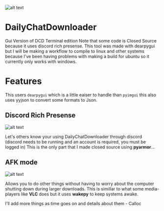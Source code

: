 ![alt text](https://raw.githubusercontent.com/CallocGD/DailyChatDownloader/main/icos/DCD.ico)
# DailyChatDownloader
Gui Version of DCD Terminal edition Note that some code is Closed Source because it uses discord rich presense.
This tool was made with dearpygui but I will be making a workflow to compile to linux and other systems because I've been having problems with making a build for ubuntu so it currently only works with windows. 

# Features
This users `dearpygui` which is a little eaiser to handle than `pyimgui` this also uses yyjson to convert some formats to Json.


## Discord Rich Presense
![alt text](https://media.discordapp.net/attachments/1127307260029309018/1130991948463865856/image.png)

Let's others know your using DailyChatDownloader through discord (discord needs to be running and an account is required, you must be logged in) This is the only part that I made closed source using __pyarmor__...


## AFK mode
![alt text](https://media.discordapp.net/attachments/1126989239041675355/1128835077468606615/image.png)

Allows you to do other things without having to worry about the computer shutting down during larger downloads. This is simillar to what some media-players like __VLC__ does but it uses __wakepy__ to keep systems awake.

I'll add more things as time goes on and details about them - Calloc
